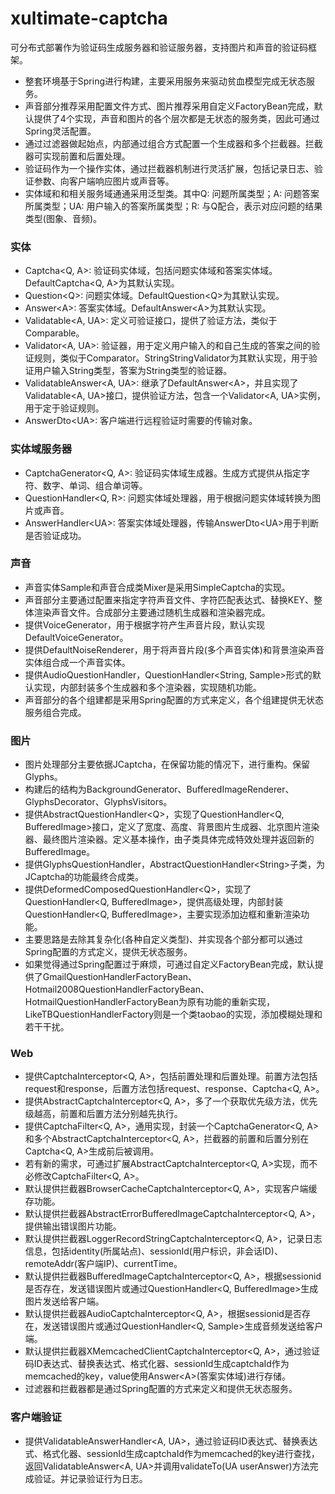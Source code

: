 # xultimate-captcha #

可分布式部署作为验证码生成服务器和验证服务器，支持图片和声音的验证码框架。

* 整套环境基于Spring进行构建，主要采用服务来驱动贫血模型完成无状态服务。
* 声音部分推荐采用配置文件方式、图片推荐采用自定义FactoryBean完成，默认提供了4个实现，声音和图片的各个层次都是无状态的服务类，因此可通过Spring灵活配置。
* 通过过滤器做起始点，内部通过组合方式配置一个生成器和多个拦截器。拦截器可实现前置和后置处理。
* 验证码作为一个操作实体，通过拦截器机制进行灵活扩展，包括记录日志、验证参数、向客户端响应图片或声音等。
* 实体域和和相关服务域通通采用泛型类。其中Q: 问题所属类型；A: 问题答案所属类型；UA: 用户输入的答案所属类型；R: 与Q配合，表示对应问题的结果类型(图象、音频)。


### 实体 ###

* Captcha\<Q, A\>: 验证码实体域，包括问题实体域和答案实体域。DefaultCaptcha\<Q, A\>为其默认实现。
* Question\<Q\>: 问题实体域。DefaultQuestion\<Q\>为其默认实现。
* Answer\<A\>: 答案实体域。DefaultAnswer\<A\>为其默认实现。
* Validatable\<A, UA\>: 定义可验证接口，提供了验证方法，类似于Comparable。
* Validator\<A, UA\>: 验证器，用于定义用户输入的和自己生成的答案之间的验证规则，类似于Comparator。StringStringValidator为其默认实现，用于验证用户输入String类型，答案为String类型的验证器。
* ValidatableAnswer\<A, UA\>: 继承了DefaultAnswer\<A\>，并且实现了Validatable\<A, UA\>接口，提供验证方法，包含一个Validator\<A, UA\>实例，用于定于验证规则。
* AnswerDto\<UA\>: 客户端进行远程验证时需要的传输对象。


### 实体域服务器 ###

* CaptchaGenerator\<Q, A\>: 验证码实体域生成器。生成方式提供从指定字符、数字、单词、组合单词等。
* QuestionHandler\<Q, R\>: 问题实体域处理器，用于根据问题实体域转换为图片或声音。
* AnswerHandler\<UA\>: 答案实体域处理器，传输AnswerDto\<UA\>用于判断是否验证成功。


### 声音 ###

* 声音实体Sample和声音合成类Mixer是采用SimpleCaptcha的实现。
* 声音部分主要通过配置来指定字符声音文件、字符匹配表达式、替换KEY、整体渲染声音文件。合成部分主要通过随机生成器和渲染器完成。
* 提供VoiceGenerator，用于根据字符产生声音片段，默认实现DefaultVoiceGenerator。
* 提供DefaultNoiseRenderer，用于将声音片段(多个声音实体)和背景渲染声音实体组合成一个声音实体。
* 提供AudioQuestionHandler，QuestionHandler\<String, Sample\>形式的默认实现，内部封装多个生成器和多个渲染器，实现随机功能。
* 声音部分的各个组建都是采用Spring配置的方式来定义，各个组建提供无状态服务组合完成。


### 图片 ###

* 图片处理部分主要依据JCaptcha，在保留功能的情况下，进行重构。保留Glyphs。
* 构建后的结构为BackgroundGenerator、BufferedImageRenderer、GlyphsDecorator、GlyphsVisitors。
* 提供AbstractQuestionHandler\<Q\>，实现了QuestionHandler\<Q, BufferedImage\>接口，定义了宽度、高度、背景图片生成器、北京图片渲染器、最终图片渲染器。定义基本操作，由子类具体完成特效处理并返回新的BufferedImage。
* 提供GlyphsQuestionHandler，AbstractQuestionHandler\<String\>子类，为JCaptcha的功能最终合成类。
* 提供DeformedComposedQuestionHandler\<Q\>，实现了QuestionHandler\<Q, BufferedImage\>，提供高级处理，内部封装QuestionHandler\<Q, BufferedImage\>，主要实现添加边框和重新渲染功能。
* 主要思路是去除其复杂化(各种自定义类型)、并实现各个部分都可以通过Spring配置的方式定义，提供无状态服务。
* 如果觉得通过Spring配置过于麻烦，可通过自定义FactoryBean完成，默认提供了GmailQuestionHandlerFactoryBean、Hotmail2008QuestionHandlerFactoryBean、HotmailQuestionHandlerFactoryBean为原有功能的重新实现，LikeTBQuestionHandlerFactory则是一个类taobao的实现，添加模糊处理和若干干扰。


### Web ###

* 提供CaptchaInterceptor\<Q, A\>，包括前置处理和后置处理。前置方法包括request和response，后置方法包括request、response、Captcha\<Q, A\>。
* 提供AbstractCaptchaInterceptor\<Q, A\>，多了一个获取优先级方法，优先级越高，前置和后置方法分别越先执行。
* 提供CaptchaFilter\<Q, A\>，通用实现，封装一个CaptchaGenerator\<Q, A\>和多个AbstractCaptchaInterceptor\<Q, A\>，拦截器的前置和后置分别在Captcha\<Q, A\>生成前后被调用。
* 若有新的需求，可通过扩展AbstractCaptchaInterceptor\<Q, A\>实现，而不必修改CaptchaFilter\<Q, A\>。
* 默认提供拦截器BrowserCacheCaptchaInterceptor\<Q, A\>，实现客户端缓存功能。
* 默认提供拦截器AbstractErrorBufferedImageCaptchaInterceptor\<Q, A\>，提供输出错误图片功能。
* 默认提供拦截器LoggerRecordStringCaptchaInterceptor\<Q, A\>，记录日志信息，包括identity(所属站点)、sessionId(用户标识，非会话ID)、remoteAddr(客户端IP)、currentTime。
* 默认提供拦截器BufferedImageCaptchaInterceptor\<Q, A\>，根据sessionid是否存在，发送错误图片或通过QuestionHandler\<Q, BufferedImage\>生成图片发送给客户端。
* 默认提供拦截器AudioCaptchaInterceptor\<Q, A\>，根据sessionid是否存在，发送错误图片或通过QuestionHandler\<Q, Sample\>生成音频发送给客户端。
* 默认提供拦截器XMemcachedClientCaptchaInterceptor\<Q, A\>，通过验证码ID表达式、替换表达式、格式化器、sessionId生成captchaId作为memcached的key，value使用Answer\<A\>(答案实体域)进行存储。
* 过滤器和拦截器都是通过Spring配置的方式来定义和提供无状态服务。


### 客户端验证 ###

* 提供ValidatableAnswerHandler\<A, UA\>，通过验证码ID表达式、替换表达式、格式化器、sessionId生成captchaId作为memcached的key进行查找，返回ValidatableAnswer\<A, UA\>并调用validateTo(UA userAnswer)方法完成验证。并记录验证行为日志。
